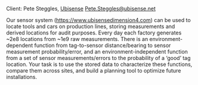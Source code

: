 Client: Pete Steggles, [Ubisense](Ubisense "wikilink")
<Pete.Steggles@ubisense.net>

Our sensor system (https://www.ubisensedimension4.com) can be used to
locate tools and cars on production lines, storing measurements and
derived locations for audit purposes. Every day each factory generates
~2e8 locations from ~1e9 raw measurements. There is an
environment-dependent function from tag-to-sensor distance/bearing to
sensor measurement probability/error, and an environment-independent
function from a set of sensor measurements/errors to the probability of
a ‘good’ tag location. Your task is to use the stored data to
characterize these functions, compare them across sites, and build a
planning tool to optimize future installations.